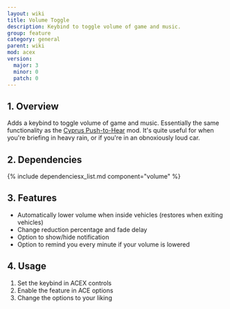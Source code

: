 ```yaml
---
layout: wiki
title: Volume Toggle
description: Keybind to toggle volume of game and music.
group: feature
category: general
parent: wiki
mod: acex
version:
  major: 3
  minor: 0
  patch: 0
---
```


## 1. Overview

Adds a keybind to toggle volume of game and music. Essentially the same functionality as the [Cyprus Push-to-Hear](http://www.armaholic.com/page.php?id=26932) mod. It's quite useful for when you're briefing in heavy rain, or if you're in an obnoxiously loud car.

## 2. Dependencies

{% include dependenciesx_list.md component="volume" %}

## 3. Features
* Automatically lower volume when inside vehicles (restores when exiting vehicles)
* Change reduction percentage and fade delay
* Option to show/hide notification
* Option to remind you every minute if your volume is lowered

## 4. Usage
1. Set the keybind in ACEX controls
2. Enable the feature in ACE options
3. Change the options to your liking
